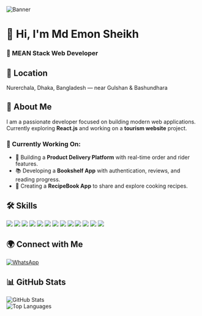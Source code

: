 ![Banner](https://i.ibb.co/q3z5JRjP/Gemini-Generated-Image-hwxwlghwxwlghwxw-2.png)

# 👋 Hi, I'm Md Emon Sheikh

### 🚀 MEAN Stack Web Developer

## 📍 Location
Nurerchala, Dhaka, Bangladesh — near Gulshan & Bashundhara

## 🧍 About Me
I am a passionate developer focused on building modern web applications.  
Currently exploring **React.js** and working on a **tourism website** project.

### 🔄 Currently Working On:

- 🚀 Building a **Product Delivery Platform** with real-time order and rider features.
- 📚 Developing a **Bookshelf App** with authentication, reviews, and reading progress.
- 🍳 Creating a **RecipeBook App** to share and explore cooking recipes.

## 🛠️ Skills

<p>
  <img src="https://img.shields.io/badge/HTML5-E34F26?style=flat&logo=html5&logoColor=white" />
  <img src="https://img.shields.io/badge/CSS3-1572B6?style=flat&logo=css3&logoColor=white" />
  <img src="https://img.shields.io/badge/JavaScript-F7DF1E?style=flat&logo=javascript&logoColor=black" />
  <img src="https://img.shields.io/badge/React-20232A?style=flat&logo=react&logoColor=61DAFB" />
  <img src="https://img.shields.io/badge/Node.js-339933?style=flat&logo=nodedotjs&logoColor=white" />
  <img src="https://img.shields.io/badge/Express.js-000000?style=flat&logo=express&logoColor=white" />
  <img src="https://img.shields.io/badge/MongoDB-4EA94B?style=flat&logo=mongodb&logoColor=white" />
  <img src="https://img.shields.io/badge/Firebase-FFCA28?style=flat&logo=firebase&logoColor=black" />
  <img src="https://img.shields.io/badge/JWT-000000?style=flat&logo=jsonwebtokens&logoColor=white" />
  <img src="https://img.shields.io/badge/Framer_Motion-EFEFEF?style=flat&logo=framer&logoColor=black" />
  <img src="https://img.shields.io/badge/Swiper-6332F6?style=flat&logo=swiper&logoColor=white" />
  <img src="https://img.shields.io/badge/DaisyUI-3178C6?style=flat&logo=daisyui&logoColor=white" />
  <img src="https://img.shields.io/badge/Tailwind_CSS-06B6D4?style=flat&logo=tailwindcss&logoColor=white" />
</p>

## 🌍 Connect with Me

[![WhatsApp](https://img.shields.io/badge/WhatsApp-25D366?logo=whatsapp&logoColor=white)](https://wa.me/01915367729)



## 📊 GitHub Stats

![GitHub Stats](https://github-readme-stats.vercel.app/api?username=K-emon22&show_icons=true&theme=radical)  
![Top Languages](https://github-readme-stats.vercel.app/api/top-langs/?username=K-emon22&layout=compact)


